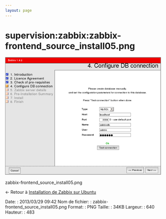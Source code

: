 ```yaml
---
layout: page
---
```


supervision:zabbix:zabbix-frontend\_source\_install05.png
=========================================================

[![zabbix-frontend\_source\_install05.png](../../../assets/media/supervision/zabbix/zabbix-frontend_source_install05.png@cache=&w=640&h=483 "zabbix-frontend_source_install05.png")](../../../assets/media/supervision/zabbix/zabbix-frontend_source_install05.png@cache= "Afficher le fichier original")

zabbix-frontend\_source\_install05.png

← Retour à [Installation de Zabbix sur
Ubuntu](../../../zabbix/zabbix-ubuntu-install.html "zabbix:zabbix-ubuntu-install")

Date:
:   2013/03/29 09:42
Nom de fichier:
:   zabbix-frontend\_source\_install05.png
Format:
:   PNG
Taille:
:   34KB
Largeur:
:   640
Hauteur:
:   483

